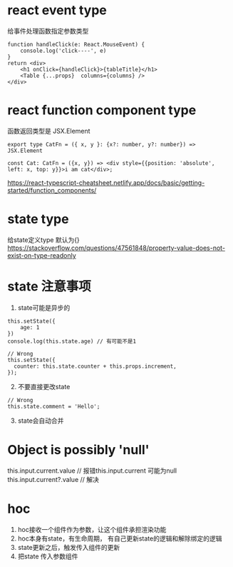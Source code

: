 # react event type
给事件处理函数指定参数类型
```
function handleClick(e: React.MouseEvent) {
    console.log('click----', e)
}
return <div>
    <h1 onClick={handleClick}>{tableTitle}</h1>
    <Table {...props}  columns={columns} />
</div>
```
# react function component type
函数返回类型是 JSX.Element
```
export type CatFn = ({ x, y }: {x?: number, y?: number}) => JSX.Element

const Cat: CatFn = ({x, y}) => <div style={{position: 'absolute', left: x, top: y}}>i am cat</div>;
```
https://react-typescript-cheatsheet.netlify.app/docs/basic/getting-started/function_components/
# state type
给state定义type 默认为{}
https://stackoverflow.com/questions/47561848/property-value-does-not-exist-on-type-readonly

# state 注意事项
1. state可能是异步的
```
this.setState({
    age: 1
})
console.log(this.state.age) // 有可能不是1
```
```
// Wrong
this.setState({
  counter: this.state.counter + this.props.increment,
});
```
2. 不要直接更改state
```
// Wrong
this.state.comment = 'Hello';
```
3. state会自动合并
# Object is possibly 'null'
this.input.current.value // 报错this.input.current 可能为null
this.input.current?.value // 解决

# hoc
1. hoc接收一个组件作为参数，让这个组件承担渲染功能
2. hoc本身有state，有生命周期， 有自己更新state的逻辑和解除绑定的逻辑
3. state更新之后，触发传入组件的更新
4. 把state 传入参数组件
